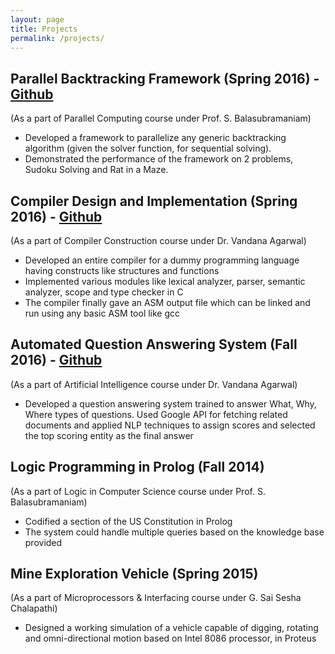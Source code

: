 ```yaml
---
layout: page
title: Projects
permalink: /projects/
---
```


## Parallel Backtracking Framework (Spring 2016) - [Github]()
(As a part of Parallel Computing course under Prof. S. Balasubramaniam)
- Developed a framework to parallelize any generic backtracking algorithm (given the solver function, for sequential solving).
- Demonstrated the performance of the framework on 2 problems, Sudoku Solving and Rat in a Maze. 

## Compiler Design and Implementation (Spring 2016) - [Github](https://github.com/AdityaAS/CompilerConstruction)
(As a part of Compiler Construction course under Dr. Vandana Agarwal)
- Developed an entire compiler for a dummy programming language having constructs like structures and functions
- Implemented various modules like lexical analyzer, parser, semantic analyzer, scope and type checker in C
- The compiler finally gave an ASM output file which can be linked and run using any basic ASM tool like gcc

## Automated Question Answering System (Fall 2016) - [Github](https://github.com/AdityaAS/Question-Answering-System)
(As a part of Artificial Intelligence course under Dr. Vandana Agarwal)
- Developed a question answering system trained to answer What, Why, Where types of questions. Used Google API for fetching related documents and applied NLP techniques to assign scores and selected the top scoring entity as the final answer

## Logic Programming in Prolog (Fall 2014)
(As a part of Logic in Computer Science course under Prof. S. Balasubramaniam)
- Codified a section of the US Constitution in Prolog
- The system could handle multiple queries based on the knowledge base provided

## Mine Exploration Vehicle (Spring 2015)
(As a part of Microprocessors & Interfacing course under G. Sai Sesha Chalapathi)
- Designed a working simulation of a vehicle capable of digging, rotating and omni-directional motion based on Intel 8086 processor, in Proteus

